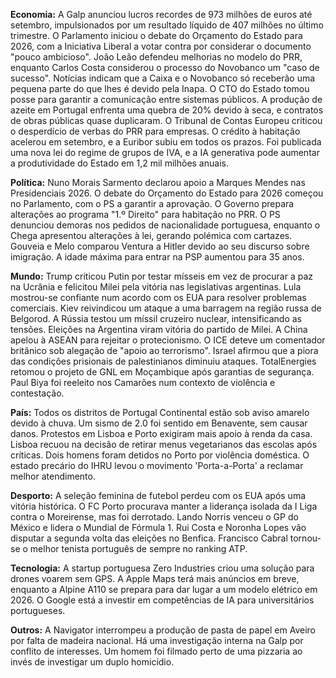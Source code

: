 **Economia:** A Galp anunciou lucros recordes de 973 milhões de euros até setembro, impulsionados por um resultado líquido de 407 milhões no último trimestre. O Parlamento iniciou o debate do Orçamento do Estado para 2026, com a Iniciativa Liberal a votar contra por considerar o documento "pouco ambicioso". João Leão defendeu melhorias no modelo do PRR, enquanto Carlos Costa considerou o processo do Novobanco um "caso de sucesso". Notícias indicam que a Caixa e o Novobanco só receberão uma pequena parte do que lhes é devido pela Inapa. O CTO do Estado tomou posse para garantir a comunicação entre sistemas públicos. A produção de azeite em Portugal enfrenta uma quebra de 20% devido à seca, e contratos de obras públicas quase duplicaram. O Tribunal de Contas Europeu criticou o desperdício de verbas do PRR para empresas. O crédito à habitação acelerou em setembro, e a Euribor subiu em todos os prazos. Foi publicada uma nova lei do regime de grupos de IVA, e a IA generativa pode aumentar a produtividade do Estado em 1,2 mil milhões anuais.

**Política:** Nuno Morais Sarmento declarou apoio a Marques Mendes nas Presidenciais 2026. O debate do Orçamento do Estado para 2026 começou no Parlamento, com o PS a garantir a aprovação. O Governo prepara alterações ao programa "1.º Direito" para habitação no PRR. O PS denunciou demoras nos pedidos de nacionalidade portuguesa, enquanto o Chega apresentou alterações à lei, gerando polémica com cartazes. Gouveia e Melo comparou Ventura a Hitler devido ao seu discurso sobre imigração. A idade máxima para entrar na PSP aumentou para 35 anos.

**Mundo:** Trump criticou Putin por testar mísseis em vez de procurar a paz na Ucrânia e felicitou Milei pela vitória nas legislativas argentinas. Lula mostrou-se confiante num acordo com os EUA para resolver problemas comerciais. Kiev reivindicou um ataque a uma barragem na região russa de Belgorod. A Rússia testou um míssil cruzeiro nuclear, intensificando as tensões. Eleições na Argentina viram vitória do partido de Milei. A China apelou à ASEAN para rejeitar o protecionismo. O ICE deteve um comentador britânico sob alegação de "apoio ao terrorismo". Israel afirmou que a piora das condições prisionais de palestinianos diminuiu ataques. TotalEnergies retomou o projeto de GNL em Moçambique após garantias de segurança. Paul Biya foi reeleito nos Camarões num contexto de violência e contestação.

**País:** Todos os distritos de Portugal Continental estão sob aviso amarelo devido à chuva. Um sismo de 2.0 foi sentido em Benavente, sem causar danos. Protestos em Lisboa e Porto exigiram mais apoio à renda da casa. Lisboa recuou na decisão de retirar menus vegetarianos das escolas após críticas. Dois homens foram detidos no Porto por violência doméstica. O estado precário do IHRU levou o movimento 'Porta-a-Porta' a reclamar melhor atendimento.

**Desporto:** A seleção feminina de futebol perdeu com os EUA após uma vitória histórica. O FC Porto procurava manter a liderança isolada da I Liga contra o Moreirense, mas foi derrotado. Lando Norris venceu o GP do México e lidera o Mundial de Fórmula 1. Rui Costa e Noronha Lopes vão disputar a segunda volta das eleições no Benfica. Francisco Cabral tornou-se o melhor tenista português de sempre no ranking ATP.

**Tecnologia:** A startup portuguesa Zero Industries criou uma solução para drones voarem sem GPS. A Apple Maps terá mais anúncios em breve, enquanto a Alpine A110 se prepara para dar lugar a um modelo elétrico em 2026. O Google está a investir em competências de IA para universitários portugueses.

**Outros:** A Navigator interrompeu a produção de pasta de papel em Aveiro por falta de madeira nacional. Há uma investigação interna na Galp por conflito de interesses. Um homem foi filmado perto de uma pizzaria ao invés de investigar um duplo homicídio.